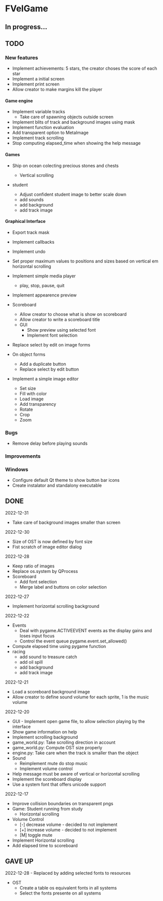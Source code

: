 
# FVelGame

## In progress...

## TODO

### New features

- Implement achievements: 5 stars, the creator choses the score of each star
- Implement a initial screen
- Implement print screen
- Allow creator to make margins kill the player

#### Game engine

- Implement variable tracks
  - Take care of spawning objects outside screen
- Implement blits of track and background images using mask
- Implement function evaluation
- Add transparent option to MetaImage
- Implement track scrolling
- Stop computing elapsed_time when showing the help message

#### Games

- Ship on ocean colecting precious stones and chests
  - Vertical scrolling

- student
  - Adjust confident student image to better scale down
  - add sounds
  - add background
  - add track image

#### Graphical Interface

- Export track mask
- Implement callbacks
- Implement undo
- Set proper maximum values to positions and sizes based on vertical em horizontal scrolling

- Implement simple media player
  - play, stop, pause, quit

- Implement appearence preview

- Scoreboard
  - Allow creator to choose what is show on scoreboard
  - Allow creator to write a scoreboard title
  - GUI
    - Show preview using selected font
    - Implement font selection

- Replace select by edit on image forms
- On object forms
  - Add a duplicate button
  - Replace select by edit button

- Implement a simple image editor 
  - Set size
  - Fill with color
  - Load image
  - Add transparency
  - Rotate
  - Crop
  - Zoom

### Bugs

- Remove delay before playing sounds

### Improvements

### Windows

- Configure default Qt theme to show button bar icons
- Create instalator and standalony executable

## DONE

2022-12-31
- Take care of background images smaller than screen

2022-12-30
- Size of OST is now defined by font size 
- Fist scratch of image editor dialog

2022-12-28
- Keep ratio of images 
- Replace os.system by QProcess
- Scoreboard
  - Add font selection
  - Merge label and buttons on color selection

2022-12-27
- Implement horizontal scrolling background

2022-12-22
- Events
  - Deal with pygame.ACTIVEEVENT events as the display gains and loses input focus
  - Control the event queue pygame.event.set_allowed()
- Compute elapsed time using pygame function
- racing
  - add sound to treasure catch
  - add oil spill
  - add background
  - add track image

2022-12-21
- Load a scoreboard background image
- Allow creator to define sound volume for each sprite, 1 is the music volume

2022-12-20
- GUI - Implement open game file, to allow selection playing by the interface
- Show game information on help
- Implement scrolling background
- game_world.py: Take scrolling direction in account
- game_world.py: Compute OST size properly
- engine.py:     Take care when the track is smaller than the object
- Sound
  - Reimplement mute do stop music
  - Implement volume control
- Help message must be aware of vertical or horizontal scrolling
- Implement the scoreboard display
- Use a system font that offers unicode support

2022-12-17
- Improve collision boundaries on transparent pngs
- Game: Student running from study
  - Horizontal scrolling
- Volume Control
  - [-] decrease volume - decided to not implement
  - [+] increase volume - decided to not implement
  - [M] toggle mute
- Implement Horizontal scrolling
- Add elapsed time to scoreboard

## GAVE UP

2022-12-28 - Replaced by adding selected fonts to resources
- OST
  - Create a table os equivalent fonts in all systems
  - Select the fonts presente on all systems

